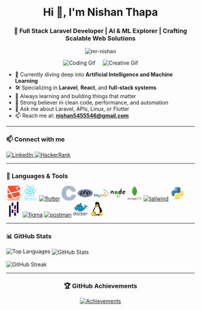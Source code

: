 <h1 align="center">Hi 👋, I'm Nishan Thapa</h1>
<h3 align="center">🚀 Full Stack Laravel Developer | AI & ML Explorer | Crafting Scalable Web Solutions</h3>

<p align="center">
  <img src="" alt="mr-nishan" />
</p>
<p align="center">
  <img src="https://raw.githubusercontent.com/mr-nishan/mr-nishan/main/20250803_223005_0001.gif" width="200" alt="Coding Gif" />
  &nbsp;&nbsp;&nbsp;
  <img src="https://raw.githubusercontent.com/mr-nishan/mr-nishan/main/creative.gif" width="200" alt="Creative Gif" />
</p>


- 🔭 Currently diving deep into **Artificial Intelligence and Machine Learning**
- 🛠️ Specializing in **Laravel**, **React**, and **full-stack systems**
- 🌱 Always learning and building things that matter
- 🧠 Strong believer in clean code, performance, and automation
- 💬 Ask me about Laravel, APIs, Linux, or Flutter
- 📫 Reach me at: **nishan5455546@gmail.com**

---

<h3 align="left">📫 Connect with me</h3>
<p align="left">
  <a href="https://linkedin.com/in/nishan-realm" target="_blank">
    <img src="https://raw.githubusercontent.com/rahuldkjain/github-profile-readme-generator/master/src/images/icons/Social/linked-in-alt.svg" height="30" width="40" alt="LinkedIn" />
  </a>
  <a href="https://www.hackerrank.com/@nishan5455546" target="_blank">
    <img src="https://raw.githubusercontent.com/rahuldkjain/github-profile-readme-generator/master/src/images/icons/Social/hackerrank.svg" height="30" width="40" alt="HackerRank" />
  </a>
</p>

---

<h3 align="left">🧰 Languages & Tools</h3>
<p align="left">
  <a href="https://laravel.com/" target="_blank"><img src="https://raw.githubusercontent.com/devicons/devicon/master/icons/laravel/laravel-plain-wordmark.svg" alt="laravel" width="40" height="40"/></a>
  <a href="https://reactjs.org/" target="_blank"><img src="https://raw.githubusercontent.com/devicons/devicon/master/icons/react/react-original-wordmark.svg" alt="react" width="40" height="40"/></a>
  <a href="https://flutter.dev" target="_blank"><img src="https://www.vectorlogo.zone/logos/flutterio/flutterio-icon.svg" alt="flutter" width="40" height="40"/></a>
  <a href="https://www.cprogramming.com/" target="_blank"><img src="https://raw.githubusercontent.com/devicons/devicon/master/icons/c/c-original.svg" alt="c" width="40" height="40"/></a>
  <a href="https://www.php.net" target="_blank"><img src="https://raw.githubusercontent.com/devicons/devicon/master/icons/php/php-original.svg" alt="php" width="40" height="40"/></a>
  <a href="https://www.mysql.com/" target="_blank"><img src="https://raw.githubusercontent.com/devicons/devicon/master/icons/mysql/mysql-original-wordmark.svg" alt="mysql" width="40" height="40"/></a>
  <a href="https://nodejs.org" target="_blank"><img src="https://raw.githubusercontent.com/devicons/devicon/master/icons/nodejs/nodejs-original-wordmark.svg" alt="nodejs" width="40" height="40"/></a>
  <a href="https://www.mongodb.com/" target="_blank"><img src="https://raw.githubusercontent.com/devicons/devicon/master/icons/mongodb/mongodb-original-wordmark.svg" alt="mongodb" width="40" height="40"/></a>
  <a href="https://tailwindcss.com/" target="_blank"><img src="https://www.vectorlogo.zone/logos/tailwindcss/tailwindcss-icon.svg" alt="tailwind" width="40" height="40"/></a>
  <a href="https://www.python.org" target="_blank"><img src="https://raw.githubusercontent.com/devicons/devicon/master/icons/python/python-original.svg" alt="python" width="40" height="40"/></a>
  <a href="https://pandas.pydata.org/" target="_blank"><img src="https://raw.githubusercontent.com/devicons/devicon/master/icons/pandas/pandas-original.svg" alt="pandas" width="40" height="40"/></a>
  <a href="https://www.figma.com/" target="_blank"><img src="https://www.vectorlogo.zone/logos/figma/figma-icon.svg" alt="figma" width="40" height="40"/></a>
  <a href="https://www.postman.com/" target="_blank"><img src="https://www.vectorlogo.zone/logos/getpostman/getpostman-icon.svg" alt="postman" width="40" height="40"/></a>
  <a href="https://www.docker.com/" target="_blank"><img src="https://raw.githubusercontent.com/devicons/devicon/master/icons/docker/docker-original-wordmark.svg" alt="docker" width="40" height="40"/></a>
  <a href="https://www.linux.org/" target="_blank"><img src="https://raw.githubusercontent.com/devicons/devicon/master/icons/linux/linux-original.svg" alt="linux" width="40" height="40"/></a>
</p>

---

<h3 align="left">📊 GitHub Stats</h3>

<p>
  <img align="left" src="https://github-readme-stats.vercel.app/api/top-langs?username=mr-nishan&show_icons=true&locale=en&layout=compact" alt="Top Languages" />
</p>

<p>&nbsp;<img align="center" src="https://github-readme-stats.vercel.app/api?username=mr-nishan&show_icons=true&locale=en" alt="GitHub Stats" /></p>

<p><img align="center" src="https://github-readme-streak-stats.herokuapp.com/?user=mr-nishan&" alt="GitHub Streak" /></p>

---

<h3 align="center">🏆 GitHub Achievements</h3>
<p align="center">
  <a href="https://github.com/ryo-ma/github-profile-trophy"><img src="https://github-profile-trophy.vercel.app/?username=mr-nishan&theme=algolia" alt="Achievements" /></a>
</p>
